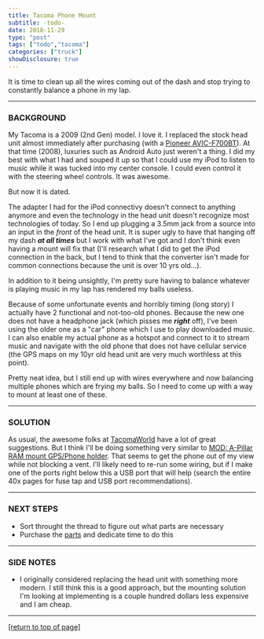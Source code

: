 ```yaml
---
title: Tacoma Phone Mount
subtitle: -todo-
date: 2018-11-29
type: "post"
tags: ["todo","tacoma"]
categories: ["truck"]
showDisclosure: true
---
```


It is time to clean up all the wires coming out of the dash and stop trying to
constantly balance a phone in my lap.<!--more-->

---

### BACKGROUND

My Tacoma is a 2009 (2nd Gen) model.  I love it.  I replaced the stock head unit
almost immediately after purchasing (with a
[Pioneer AVIC-F700BT](https://www.pioneerelectronics.com/PUSA/Car/GPS-Navigation/AVIC-F700BT)).
At that time (2008), luxuries such as Android Auto just weren't a thing.  I did
my best with what I had and souped it up so that I could use my iPod to listen
to music while it was tucked into my center console.  I could even control it
with the steering wheel controls.  It was awesome.

But now it is dated.

The adapter I had for the iPod connectivy doesn't connect to anything anymore
and even the technology in the head unit doesn't recognize most technologies of
today.  So I end up plugging a 3.5mm jack from a source into an input in the
*front* of the head unit.  It is super ugly to have that hanging off my dash
***at all times*** but I work with what I've got and I don't think even having
a mount will fix that (I'll research what I did to get the iPod connection in
the back, but I tend to think that the converter isn't made for common
connections because the unit is over 10 yrs old...).

In addition to it being unsightly, I'm pretty sure having to balance whatever is
playing music in my lap has rendered my balls useless.

Because of some unfortunate events and horribly timing (long story) I actually
have 2 functional and not-too-old phones.  Because the new one does not have a
headphone jack (which pisses me ***right*** off), I've been using the older one
as a "car" phone which I use to play downloaded music.  I can also enable my
actual phone as a hotspot and connect to it to stream music and navigate with
the old phone that does not have cellular service (the GPS maps on my 10yr old
head unit are very much worthless at this point).

Pretty neat idea, but I still end up with wires everywhere and now balancing
multiple phones which are frying my balls.  So I need to come up with a way to
mount at least one of these.

---

### SOLUTION

As usual, the awesome folks at [TacomaWorld](https://www.tacomaworld.com/) have
a lot of great suggestions.  But I think I'll be doing something very similar to
[MOD: A-Pillar RAM mount GPS/Phone holder](https://www.tacomaworld.com/threads/mod-a-pillar-ram-mount-gps-phone-holder.372250/).
That seems to get the phone out of my view while not blocking a vent.  I'll
likely need to re-run some wiring, but if I make one of the ports right below
this a USB port that will help (search the entire 40x pages for fuse tap and USB
port recommendations).

---

### NEXT STEPS

* Sort throught the thread to figure out what parts are necessary
* Purchase the [parts](https://amzn.to/2TTUr7s) and dedicate time to do this

---

### SIDE NOTES

* I originally considered replacing the head unit with something more modern.  I
  still think this is a good approach, but the mounting solution I'm looking at
  implementing is a couple hundred dollars less expensive and I am cheap.

---

[[return to top of page]](#main-navbar)
